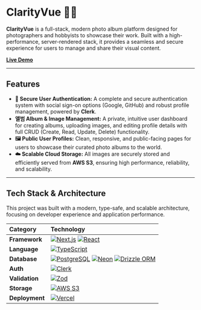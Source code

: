 # ClarityVue 📸✨

**ClarityVue** is a full-stack, modern photo album platform designed for photographers and hobbyists to showcase their work. Built with a high-performance, server-rendered stack, it provides a seamless and secure experience for users to manage and share their visual content.

**[Live Demo](https://your-live-demo-url.com)**

---

## Features

- **👤 Secure User Authentication:** A complete and secure authentication system with social sign-on options (Google, GitHub) and robust profile management, powered by **Clerk**.
- **앨범 Album & Image Management:** A private, intuitive user dashboard for creating albums, uploading images, and editing profile details with full CRUD (Create, Read, Update, Delete) functionality.
- **🖼️ Public User Profiles:** Clean, responsive, and public-facing pages for users to showcase their curated photo albums to the world.
- **☁️ Scalable Cloud Storage:** All images are securely stored and efficiently served from **AWS S3**, ensuring high performance, reliability, and scalability.

---

## Tech Stack & Architecture

This project was built with a modern, type-safe, and scalable architecture, focusing on developer experience and application performance.

| Category       | Technology                                                                                                                                                                                                                                                                                                                                                                                                             |
| :------------- | :--------------------------------------------------------------------------------------------------------------------------------------------------------------------------------------------------------------------------------------------------------------------------------------------------------------------------------------------------------------------------------------------------------------------- |
| **Framework**  | [![Next.js](https://img.shields.io/badge/Next.js-000000?style=for-the-badge&logo=next.js&logoColor=white)](https://nextjs.org/) [![React](https://img.shields.io/badge/React-20232A?style=for-the-badge&logo=react&logoColor=61DAFB)](https://reactjs.org/)                                                                                                                                                            |
| **Language**   | [![TypeScript](https://img.shields.io/badge/TypeScript-007ACC?style=for-the-badge&logo=typescript&logoColor=white)](https://www.typescriptlang.org/)                                                                                                                                                                                                                                                                   |
| **Database**   | [![PostgreSQL](https://img.shields.io/badge/PostgreSQL-316192?style=for-the-badge&logo=postgresql&logoColor=white)](https://www.postgresql.org/) [![Neon](https://img.shields.io/badge/Neon-00C7B1?style=for-the-badge&logo=neon&logoColor=white)](https://neon.tech/) [![Drizzle ORM](https://img.shields.io/badge/Drizzle%20ORM-C5F74F?style=for-the-badge&logo=drizzle&logoColor=black)](https://orm.drizzle.team/) |
| **Auth**       | [![Clerk](https://img.shields.io/badge/Clerk-6C47FF?style=for-the-badge&logo=clerk&logoColor=white)](https://clerk.dev/)                                                                                                                                                                                                                                                                                               |
| **Validation** | [![Zod](https://img.shields.io/badge/Zod-3E67B1?style=for-the-badge&logo=zod&logoColor=white)](https://zod.dev/)                                                                                                                                                                                                                                                                                                       |
| **Storage**    | [![AWS S3](https://img.shields.io/badge/AWS%20S3-569A31?style=for-the-badge&logo=amazon-s3&logoColor=white)](https://aws.amazon.com/s3/)                                                                                                                                                                                                                                                                               |
| **Deployment** | [![Vercel](https://img.shields.io/badge/Vercel-000000?style=for-the-badge&logo=vercel&logoColor=white)](https://vercel.com/)                                                                                                                                                                                                                                                                                           |

